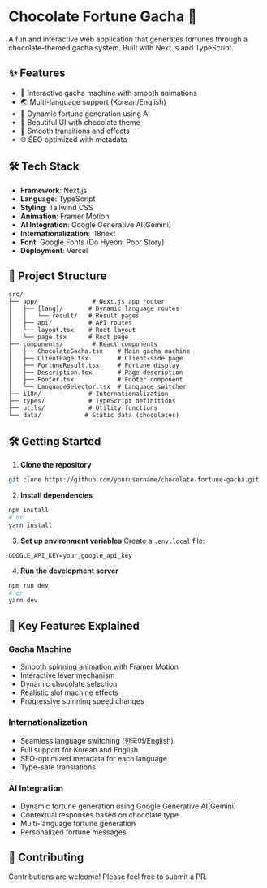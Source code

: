 # Chocolate Fortune Gacha 🍫

A fun and interactive web application that generates fortunes through a chocolate-themed gacha system. Built with Next.js and TypeScript.

## ✨ Features

- 🎰 Interactive gacha machine with smooth animations
- 🌏 Multi-language support (Korean/English)
- 🎯 Dynamic fortune generation using AI
- 🎨 Beautiful UI with chocolate theme
- 🔄 Smooth transitions and effects
- 🌐 SEO optimized with metadata

## 🛠️ Tech Stack

- **Framework**: Next.js
- **Language**: TypeScript
- **Styling**: Tailwind CSS
- **Animation**: Framer Motion
- **AI Integration**: Google Generative AI(Gemini)
- **Internationalization**: i18next
- **Font**: Google Fonts (Do Hyeon, Poor Story)
- **Deployment**: Vercel

## 📁 Project Structure

```
src/
├── app/               # Next.js app router
│   ├── [lang]/       # Dynamic language routes
│   │   └── result/   # Result pages
│   ├── api/          # API routes
│   └── layout.tsx    # Root layout
│   └── page.tsx      # Root page
├── components/        # React components
│   ├── ChocolateGacha.tsx    # Main gacha machine
│   ├── ClientPage.tsx        # Client-side page
│   ├── FortuneResult.tsx     # Fortune display
│   ├── Description.tsx       # Page description
│   ├── Footer.tsx            # Footer component
│   └── LanguageSelector.tsx  # Language switcher
├── i18n/             # Internationalization
├── types/            # TypeScript definitions
├── utils/            # Utility functions
└── data/            # Static data (chocolates)
```

## 🛠 Getting Started

1. **Clone the repository**
```bash
git clone https://github.com/yourusername/chocolate-fortune-gacha.git
```

2. **Install dependencies**
```bash
npm install
# or
yarn install
```

3. **Set up environment variables**
Create a `.env.local` file:
```env
GOOGLE_API_KEY=your_google_api_key
```

4. **Run the development server**
```bash
npm run dev
# or
yarn dev
```

## 🌟 Key Features Explained

### Gacha Machine
- Smooth spinning animation with Framer Motion
- Interactive lever mechanism
- Dynamic chocolate selection
- Realistic slot machine effects
- Progressive spinning speed changes

### Internationalization
- Seamless language switching (한국어/English)
- Full support for Korean and English
- SEO-optimized metadata for each language
- Type-safe translations

### AI Integration
- Dynamic fortune generation using Google Generative AI(Gemini)
- Contextual responses based on chocolate type
- Multi-language fortune generation
- Personalized fortune messages

## 🤝 Contributing

Contributions are welcome! Please feel free to submit a PR.

